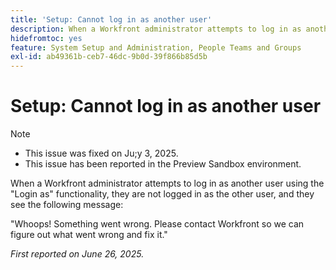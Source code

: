 ```yaml
---
title: 'Setup: Cannot log in as another user'
description: When a Workfront administrator attempts to log in as another user using the Login as functionality, they are not logged in as the other user, and they see an error message.
hidefromtoc: yes
feature: System Setup and Administration, People Teams and Groups
exl-id: ab49361b-ceb7-46dc-9b0d-39f866b85d5b
---
```

# Setup: Cannot log in as another user

>[!NOTE]
>
>* This issue was fixed on Ju;y 3, 2025.
>* This issue has been reported in the Preview Sandbox environment.

When a Workfront administrator attempts to log in as another user using the "Login as" functionality, they are not logged in as the other user, and they see the following message:

"Whoops! Something went wrong. Please contact Workfront so we can figure out what went wrong and fix it."

_First reported on June 26, 2025._
